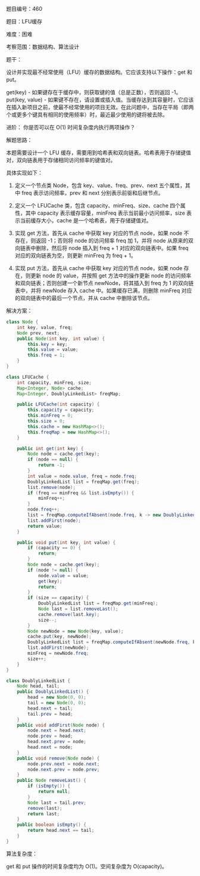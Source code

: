题目编号：460

题目：LFU缓存

难度：困难

考察范围：数据结构、算法设计

题干：

设计并实现最不经常使用（LFU）缓存的数据结构。它应该支持以下操作：get 和 put。

get(key) - 如果键存在于缓存中，则获取键的值（总是正数），否则返回 -1。
put(key, value) - 如果键不存在，请设置或插入值。当缓存达到其容量时，它应该在插入新项目之前，使最不经常使用的项目无效。在此问题中，当存在平局（即两个或更多个键具有相同的使用频率）时，最近最少使用的键将被去除。

进阶：
你是否可以在 O(1) 时间复杂度内执行两项操作？

解题思路：

本题需要设计一个 LFU 缓存，需要用到哈希表和双向链表。哈希表用于存储键值对，双向链表用于存储相同访问频率的键值对。

具体实现如下：

1. 定义一个节点类 Node，包含 key、value、freq、prev、next 五个属性，其中 freq 表示访问频率，prev 和 next 分别表示前驱和后继节点。

2. 定义一个 LFUCache 类，包含 capacity、minFreq、size、cache 四个属性，其中 capacity 表示缓存容量，minFreq 表示当前最小访问频率，size 表示当前缓存大小，cache 是一个哈希表，用于存储键值对。

3. 实现 get 方法，首先从 cache 中获取 key 对应的节点 node，如果 node 不存在，则返回 -1；否则将 node 的访问频率 freq 加 1，并将 node 从原来的双向链表中删除，然后将 node 插入到 freq + 1 对应的双向链表中。如果 freq 对应的双向链表为空，则更新 minFreq 为 freq + 1。

4. 实现 put 方法，首先从 cache 中获取 key 对应的节点 node，如果 node 存在，则更新 node 的 value，并按照 get 方法中的操作更新 node 的访问频率和双向链表；否则创建一个新节点 newNode，将其插入到 freq 为 1 的双向链表中，并将 newNode 存入 cache 中。如果缓存已满，则删除 minFreq 对应的双向链表中的最后一个节点，并从 cache 中删除该节点。

解决方案：

```java
class Node {
    int key, value, freq;
    Node prev, next;
    public Node(int key, int value) {
        this.key = key;
        this.value = value;
        this.freq = 1;
    }
}

class LFUCache {
    int capacity, minFreq, size;
    Map<Integer, Node> cache;
    Map<Integer, DoublyLinkedList> freqMap;

    public LFUCache(int capacity) {
        this.capacity = capacity;
        this.minFreq = 0;
        this.size = 0;
        this.cache = new HashMap<>();
        this.freqMap = new HashMap<>();
    }

    public int get(int key) {
        Node node = cache.get(key);
        if (node == null) {
            return -1;
        }
        int value = node.value, freq = node.freq;
        DoublyLinkedList list = freqMap.get(freq);
        list.remove(node);
        if (freq == minFreq && list.isEmpty()) {
            minFreq++;
        }
        node.freq++;
        list = freqMap.computeIfAbsent(node.freq, k -> new DoublyLinkedList());
        list.addFirst(node);
        return value;
    }

    public void put(int key, int value) {
        if (capacity == 0) {
            return;
        }
        Node node = cache.get(key);
        if (node != null) {
            node.value = value;
            get(key);
            return;
        }
        if (size == capacity) {
            DoublyLinkedList list = freqMap.get(minFreq);
            Node last = list.removeLast();
            cache.remove(last.key);
            size--;
        }
        Node newNode = new Node(key, value);
        cache.put(key, newNode);
        DoublyLinkedList list = freqMap.computeIfAbsent(newNode.freq, k -> new DoublyLinkedList());
        list.addFirst(newNode);
        minFreq = newNode.freq;
        size++;
    }
}

class DoublyLinkedList {
    Node head, tail;
    public DoublyLinkedList() {
        head = new Node(0, 0);
        tail = new Node(0, 0);
        head.next = tail;
        tail.prev = head;
    }
    public void addFirst(Node node) {
        node.next = head.next;
        node.prev = head;
        head.next.prev = node;
        head.next = node;
    }
    public void remove(Node node) {
        node.prev.next = node.next;
        node.next.prev = node.prev;
    }
    public Node removeLast() {
        if (isEmpty()) {
            return null;
        }
        Node last = tail.prev;
        remove(last);
        return last;
    }
    public boolean isEmpty() {
        return head.next == tail;
    }
}
```

算法复杂度：

get 和 put 操作的时间复杂度均为 O(1)。空间复杂度为 O(capacity)。